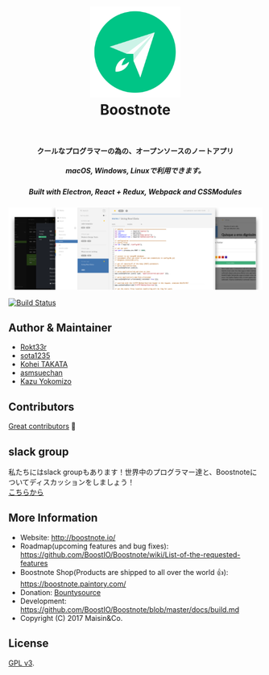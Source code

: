 <h1 align="center">
  <a href="https://github.com/BoostIO/Boostnote"><img src="./resources/app.png" alt="Boostnote" width="180"></a>
  <br>
  Boostnote
  <br>
  <br>
</h1>
<h4 align="center">クールなプログラマーの為の、オープンソースのノートアプリ </h4>
<h5 align="center">macOS, Windows, Linuxで利用できます。</h5>
<h5 align="center">Built with Electron, React + Redux, Webpack and CSSModules</h5>

![Boostnote app screenshot](./resources/repository/top.png)

[![Build Status](https://travis-ci.org/BoostIO/Boostnote.svg?branch=master)](https://travis-ci.org/BoostIO/Boostnote)

## Author & Maintainer
- [Rokt33r](https://github.com/rokt33r)
- [sota1235](https://github.com/sota1235)
- [Kohei TAKATA](https://github.com/kohei-takata)
- [asmsuechan](https://github.com/asmsuechan)
- [Kazu Yokomizo](https://github.com/kazup01)

## Contributors
[Great contributors](https://github.com/BoostIO/Boostnote/graphs/contributors) :tada:

## slack group
私たちにはslack groupもあります！世界中のプログラマー達と、Boostnoteについてディスカッションをしましょう！ <br>
[こちらから](https://join.slack.com/boostnote-group/shared_invite/MTkwOTg2NjAzNTUyLTE0OTYzODQ3ODgtMGI4NDZlY2E5OQ)

## More Information
* Website: http://boostnote.io/
* Roadmap(upcoming features and bug fixes): https://github.com/BoostIO/Boostnote/wiki/List-of-the-requested-features
* Boostnote Shop(Products are shipped to all over the world :+1:): https://boostnote.paintory.com/
* Donation: [Bountysource](https://salt.bountysource.com/teams/boostnote)
* Development: https://github.com/BoostIO/Boostnote/blob/master/docs/build.md
* Copyright (C) 2017 Maisin&Co.

## License

[GPL v3](./LICENSE).
